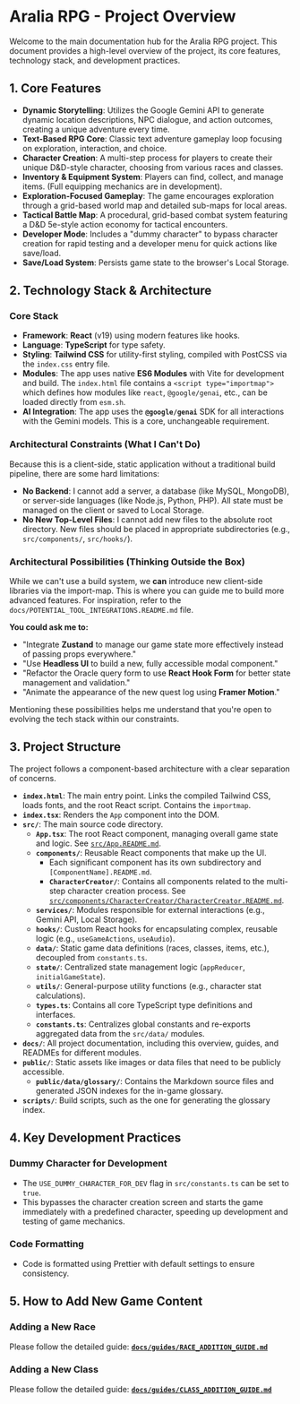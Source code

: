 
# Aralia RPG - Project Overview

Welcome to the main documentation hub for the Aralia RPG project. This document provides a high-level overview of the project, its core features, technology stack, and development practices.

## 1. Core Features

*   **Dynamic Storytelling**: Utilizes the Google Gemini API to generate dynamic location descriptions, NPC dialogue, and action outcomes, creating a unique adventure every time.
*   **Text-Based RPG Core**: Classic text adventure gameplay loop focusing on exploration, interaction, and choice.
*   **Character Creation**: A multi-step process for players to create their unique D&D-style character, choosing from various races and classes.
*   **Inventory & Equipment System**: Players can find, collect, and manage items. (Full equipping mechanics are in development).
*   **Exploration-Focused Gameplay**: The game encourages exploration through a grid-based world map and detailed sub-maps for local areas.
*   **Tactical Battle Map**: A procedural, grid-based combat system featuring a D&D 5e-style action economy for tactical encounters.
*   **Developer Mode**: Includes a "dummy character" to bypass character creation for rapid testing and a developer menu for quick actions like save/load.
*   **Save/Load System**: Persists game state to the browser's Local Storage.

## 2. Technology Stack & Architecture

### Core Stack
*   **Framework**: **React** (v19) using modern features like hooks.
*   **Language**: **TypeScript** for type safety.
*   **Styling**: **Tailwind CSS** for utility-first styling, compiled with PostCSS via the `index.css` entry file.
*   **Modules**: The app uses native **ES6 Modules** with Vite for development and build. The `index.html` file contains a `<script type="importmap">` which defines how modules like `react`, `@google/genai`, etc., can be loaded directly from `esm.sh`.
*   **AI Integration**: The app uses the **`@google/genai`** SDK for all interactions with the Gemini models. This is a core, unchangeable requirement.

### Architectural Constraints (What I Can't Do)

Because this is a client-side, static application without a traditional build pipeline, there are some hard limitations:
*   **No Backend**: I cannot add a server, a database (like MySQL, MongoDB), or server-side languages (like Node.js, Python, PHP). All state must be managed on the client or saved to Local Storage.
*   **No New Top-Level Files**: I cannot add new files to the absolute root directory. New files should be placed in appropriate subdirectories (e.g., `src/components/`, `src/hooks/`).

### Architectural Possibilities (Thinking Outside the Box)

While we can't use a build system, we **can** introduce new client-side libraries via the import-map. This is where you can guide me to build more advanced features. For inspiration, refer to the `docs/POTENTIAL_TOOL_INTEGRATIONS.README.md` file.

**You could ask me to:**
*   "Integrate **Zustand** to manage our game state more effectively instead of passing props everywhere."
*   "Use **Headless UI** to build a new, fully accessible modal component."
*   "Refactor the Oracle query form to use **React Hook Form** for better state management and validation."
*   "Animate the appearance of the new quest log using **Framer Motion**."

Mentioning these possibilities helps me understand that you're open to evolving the tech stack within our constraints.

## 3. Project Structure

The project follows a component-based architecture with a clear separation of concerns.

*   **`index.html`**: The main entry point. Links the compiled Tailwind CSS, loads fonts, and the root React script. Contains the `importmap`.
*   **`index.tsx`**: Renders the `App` component into the DOM.
*   **`src/`**: The main source code directory.
    *   **`App.tsx`**: The root React component, managing overall game state and logic. See [`src/App.README.md`](./src/App.README.md).
    *   **`components/`**: Reusable React components that make up the UI.
        *   Each significant component has its own subdirectory and `[ComponentName].README.md`.
        *   **`CharacterCreator/`**: Contains all components related to the multi-step character creation process. See [`src/components/CharacterCreator/CharacterCreator.README.md`](./src/components/CharacterCreator/CharacterCreator.README.md).
    *   **`services/`**: Modules responsible for external interactions (e.g., Gemini API, Local Storage).
    *   **`hooks/`**: Custom React hooks for encapsulating complex, reusable logic (e.g., `useGameActions`, `useAudio`).
    *   **`data/`**: Static game data definitions (races, classes, items, etc.), decoupled from `constants.ts`.
    *   **`state/`**: Centralized state management logic (`appReducer`, `initialGameState`).
    *   **`utils/`**: General-purpose utility functions (e.g., character stat calculations).
    *   **`types.ts`**: Contains all core TypeScript type definitions and interfaces.
    *   **`constants.ts`**: Centralizes global constants and re-exports aggregated data from the `src/data/` modules.
*   **`docs/`**: All project documentation, including this overview, guides, and READMEs for different modules.
*   **`public/`**: Static assets like images or data files that need to be publicly accessible.
    *   **`public/data/glossary/`**: Contains the Markdown source files and generated JSON indexes for the in-game glossary.
*   **`scripts/`**: Build scripts, such as the one for generating the glossary index.

## 4. Key Development Practices

### Dummy Character for Development
*   The `USE_DUMMY_CHARACTER_FOR_DEV` flag in `src/constants.ts` can be set to `true`.
*   This bypasses the character creation screen and starts the game immediately with a predefined character, speeding up development and testing of game mechanics.

### Code Formatting
*   Code is formatted using Prettier with default settings to ensure consistency.

## 5. How to Add New Game Content

### Adding a New Race
Please follow the detailed guide: **[`docs/guides/RACE_ADDITION_GUIDE.md`](./docs/guides/RACE_ADDITION_GUIDE.md)**

### Adding a New Class
Please follow the detailed guide: **[`docs/guides/CLASS_ADDITION_GUIDE.md`](./docs/guides/CLASS_ADDITION_GUIDE.md)**
